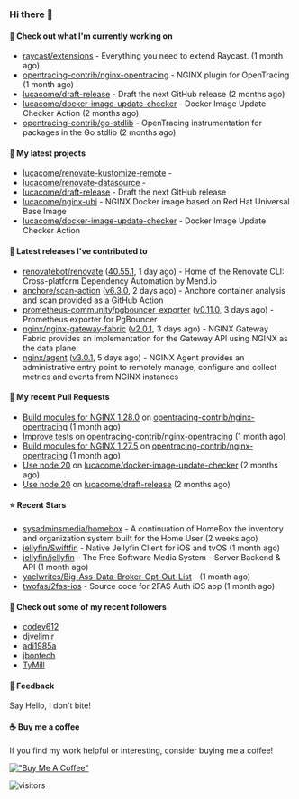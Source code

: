 ### Hi there 👋

#### 👷 Check out what I'm currently working on

- [raycast/extensions](https://github.com/raycast/extensions) - Everything you need to extend Raycast. (1 month ago)
- [opentracing-contrib/nginx-opentracing](https://github.com/opentracing-contrib/nginx-opentracing) - NGINX plugin for OpenTracing (1 month ago)
- [lucacome/draft-release](https://github.com/lucacome/draft-release) - Draft the next GitHub release (2 months ago)
- [lucacome/docker-image-update-checker](https://github.com/lucacome/docker-image-update-checker) - Docker Image Update Checker Action (2 months ago)
- [opentracing-contrib/go-stdlib](https://github.com/opentracing-contrib/go-stdlib) - OpenTracing instrumentation for packages in the Go stdlib (2 months ago)

#### 🌱 My latest projects

- [lucacome/renovate-kustomize-remote](https://github.com/lucacome/renovate-kustomize-remote) - 
- [lucacome/renovate-datasource](https://github.com/lucacome/renovate-datasource) - 
- [lucacome/draft-release](https://github.com/lucacome/draft-release) - Draft the next GitHub release
- [lucacome/nginx-ubi](https://github.com/lucacome/nginx-ubi) - NGINX Docker image based on Red Hat Universal Base Image
- [lucacome/docker-image-update-checker](https://github.com/lucacome/docker-image-update-checker) - Docker Image Update Checker Action

#### 🔭 Latest releases I've contributed to

- [renovatebot/renovate](https://github.com/renovatebot/renovate) ([40.55.1](https://github.com/renovatebot/renovate/releases/tag/40.55.1), 1 day ago) - Home of the Renovate CLI: Cross-platform Dependency Automation by Mend.io
- [anchore/scan-action](https://github.com/anchore/scan-action) ([v6.3.0](https://github.com/anchore/scan-action/releases/tag/v6.3.0), 2 days ago) - Anchore container analysis and scan provided as a GitHub Action
- [prometheus-community/pgbouncer_exporter](https://github.com/prometheus-community/pgbouncer_exporter) ([v0.11.0](https://github.com/prometheus-community/pgbouncer_exporter/releases/tag/v0.11.0), 3 days ago) - Prometheus exporter for PgBouncer
- [nginx/nginx-gateway-fabric](https://github.com/nginx/nginx-gateway-fabric) ([v2.0.1](https://github.com/nginx/nginx-gateway-fabric/releases/tag/v2.0.1), 3 days ago) - NGINX Gateway Fabric provides an implementation for the Gateway API using NGINX as the data plane.
- [nginx/agent](https://github.com/nginx/agent) ([v3.0.1](https://github.com/nginx/agent/releases/tag/v3.0.1), 5 days ago) - NGINX Agent provides an administrative entry point to remotely manage, configure and collect metrics and events from NGINX instances

#### 🔨 My recent Pull Requests

- [Build modules for NGINX 1.28.0](https://github.com/opentracing-contrib/nginx-opentracing/pull/840) on [opentracing-contrib/nginx-opentracing](https://github.com/opentracing-contrib/nginx-opentracing) (1 month ago)
- [Improve tests](https://github.com/opentracing-contrib/nginx-opentracing/pull/836) on [opentracing-contrib/nginx-opentracing](https://github.com/opentracing-contrib/nginx-opentracing) (1 month ago)
- [Build modules for NGINX 1.27.5](https://github.com/opentracing-contrib/nginx-opentracing/pull/835) on [opentracing-contrib/nginx-opentracing](https://github.com/opentracing-contrib/nginx-opentracing) (1 month ago)
- [Use node 20](https://github.com/lucacome/docker-image-update-checker/pull/218) on [lucacome/docker-image-update-checker](https://github.com/lucacome/docker-image-update-checker) (2 months ago)
- [Use node 20](https://github.com/lucacome/draft-release/pull/543) on [lucacome/draft-release](https://github.com/lucacome/draft-release) (2 months ago)

#### ⭐ Recent Stars

- [sysadminsmedia/homebox](https://github.com/sysadminsmedia/homebox) - A continuation of HomeBox the inventory and organization system built for the Home User (2 weeks ago)
- [jellyfin/Swiftfin](https://github.com/jellyfin/Swiftfin) - Native Jellyfin Client for iOS and tvOS  (1 month ago)
- [jellyfin/jellyfin](https://github.com/jellyfin/jellyfin) - The Free Software Media System - Server Backend &amp; API (1 month ago)
- [yaelwrites/Big-Ass-Data-Broker-Opt-Out-List](https://github.com/yaelwrites/Big-Ass-Data-Broker-Opt-Out-List) -  (1 month ago)
- [twofas/2fas-ios](https://github.com/twofas/2fas-ios) - Source code for 2FAS Auth iOS app (1 month ago)

#### 👯 Check out some of my recent followers

- [codev612](https://github.com/codev612)
- [djvelimir](https://github.com/djvelimir)
- [adi1985a](https://github.com/adi1985a)
- [jbontech](https://github.com/jbontech)
- [TyMill](https://github.com/TyMill)

#### 💬 Feedback

Say Hello, I don't bite!

#### ☕ Buy me a coffee

If you find my work helpful or interesting, consider buying me a coffee!

[!["Buy Me A Coffee"](https://www.buymeacoffee.com/assets/img/custom_images/orange_img.png)](https://www.buymeacoffee.com/lucacome)

![visitors](https://visitor-badge.laobi.icu/badge?page_id=lucacome.visitor-badge)
#
